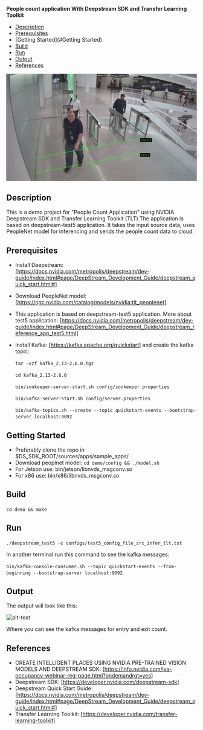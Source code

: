 **People count application With Deepstream SDK and Transfer Learning Toolkit**

* [Description](#description)
* [Prerequisites](#prerequisites)
* [Getting Started](#Getting Started)
* [Build](#build)
* [Run](#run)
* [Output](#output)
* [References](#references)
<p align="center">
  <img src="images/test.png">
</p>

## Description 

This is a demo project for "People Count Application" using NVIDIA Deepstream SDK and Transfer Learning Toolkit (TLT).The application is based on deepstream-test5 application. It takes the input source data, uses PeopleNet model for inferencing and sends the people count data to cloud. 

## Prerequisites


- Install Deepstream: [https://docs.nvidia.com/metropolis/deepstream/dev-guide/index.html#page/DeepStream_Development_Guide/deepstream_quick_start.html#]

- Download PeopleNet model: [https://ngc.nvidia.com/catalog/models/nvidia:tlt_peoplenet]

- This application is based on deepstream-test5 application. More about test5 application: [https://docs.nvidia.com/metropolis/deepstream/dev-guide/index.html#page/DeepStream_Development_Guide/deepstream_reference_app_test5.html]

- Install Kafka: [https://kafka.apache.org/quickstart] and create the kafka topic:

  `tar -xzf kafka_2.13-2.6.0.tgz`

  `cd kafka_2.13-2.6.0` 

  `bin/zookeeper-server-start.sh config/zookeeper.properties`

  `bin/kafka-server-start.sh config/server.properties`

  `bin/kafka-topics.sh --create --topic quickstart-events --bootstrap-server localhost:9092`

## Getting Started

- Preferably clone the repo in $DS_SDK_ROOT/sources/apps/sample_apps/ 
- Download peoplnet model: `cd demo/config && ./model.sh`
- For Jetson use:  bin/jetson/libnvds_msgconv.so
- For x86 use: bin/x86/libnvds_msgconv.so
	 

## Build

 `cd demo && make`

## Run 

 `./deepstream_test5 -c configs/test5_config_file_src_infer_tlt.txt`

  In another terminal run this command to see the kafka messages:

 `bin/kafka-console-consumer.sh --topic quickstart-events --from-beginning --bootstrap-server localhost:9092`


## Output

  The output will look like this: 

  ![alt-text](https://gitlab-master.nvidia.com/mjhuria/demo/-/raw/master/images/kafka_messages.gif)

  Where you can see the kafka messages for entry and exit count.
  

## References

- CREATE INTELLIGENT PLACES USING NVIDIA PRE-TRAINED VISION MODELS AND DEEPSTREAM SDK: [https://info.nvidia.com/iva-occupancy-webinar-reg-page.html?ondemandrgt=yes]
- Deepstream SDK: [https://developer.nvidia.com/deepstream-sdk]
- Deepstream Quick Start Guide: [https://docs.nvidia.com/metropolis/deepstream/dev-guide/index.html#page/DeepStream_Development_Guide/deepstream_quick_start.html#]
- Transfer Learning Toolkit: [https://developer.nvidia.com/transfer-learning-toolkit]

